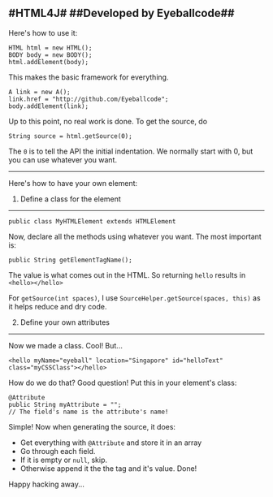 #HTML4J#
##Developed by Eyeballcode##
---------
Here's how to use it:

    HTML html = new HTML();
    BODY body = new BODY();
    html.addElement(body);

This makes the basic framework for everything.

    A link = new A();
    link.href = "http://github.com/Eyeballcode";
    body.addElement(link);

Up to this point, no real work is done. To get the source, do

    String source = html.getSource(0);

The `0` is to tell the API the initial indentation. We normally start with 0, but you can use whatever you want.

--------------------
Here's how to have your own element:
1. Define a class for the element
-------------

    public class MyHTMLElement extends HTMLElement
Now, declare all the methods using whatever you want. The most important is:

    public String getElementTagName();

The value is what comes out in the HTML. So returning `hello` results in `<hello></hello>`

For `getSource(int spaces)`, I use `SourceHelper.getSource(spaces, this)` as it helps reduce and dry code.

2. Define your own attributes
-------------
Now we made a class. Cool! But...

    <hello myName="eyeball" location="Singapore" id="helloText" class="myCSSClass"></hello>

How do we do that? Good question! Put this in your element's class:

    @Attribute
    public String myAttribute = "";
    // The field's name is the attribute's name!

Simple! Now when generating the source, it does:

 * Get everything with `@Attribute` and store it in an array
 * Go through each field.
 * If it is empty or `null`, skip.
 * Otherwise append it the the tag and it's value.
Done!

Happy hacking away...

